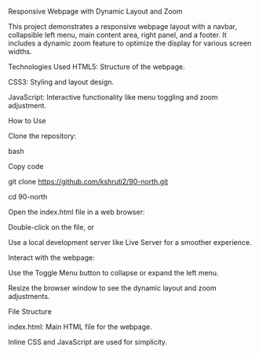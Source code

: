 Responsive Webpage with Dynamic Layout and Zoom

This project demonstrates a responsive webpage layout with a navbar, collapsible left menu, main content area, right panel, and a footer. It includes a dynamic zoom feature to optimize the display for various screen widths.

Technologies Used
HTML5: Structure of the webpage.
 
CSS3: Styling and layout design.

JavaScript: Interactive functionality like menu toggling and zoom adjustment.

How to Use

Clone the repository:

bash

Copy code

git clone https://github.com/kshruti2/90-north.git

cd 90-north

Open the index.html file in a web browser:


Double-click on the file, or

Use a local development server like Live Server for a smoother experience.

Interact with the webpage:


Use the Toggle Menu button to collapse or expand the left menu.

Resize the browser window to see the dynamic layout and zoom adjustments.

File Structure

index.html: Main HTML file for the webpage.

Inline CSS and JavaScript are used for simplicity.
